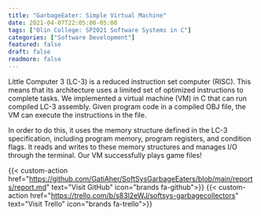 ```yaml
---
title: "GarbageEater: Simple Virtual Machine"
date: 2021-04-07T22:05:00-05:00
tags: ["Olin College: SP2021 Software Systems in C"]
categories: ["Software Development"]
featured: false
draft: false
readmore: false
---
```


Little Computer 3 (LC-3) is a reduced instruction set computer (RISC). This means that its architecture uses a limited set of optimized instructions to complete tasks. We implemented a virtual machine (VM) in C that can run compiled LC-3 assembly. Given program code in a compiled OBJ file, the VM can execute the instructions in the file. 

In order to do this, it uses the memory structure defined in the LC-3 specification, including program memory, program registers, and condition flags. It reads and writes to these memory structures and manages I/O through the terminal. Our VM successfully plays game files!

{{< custom-action href="https://github.com/GatiAher/SoftSysGarbageEaters/blob/main/reports/report.md" text="Visit GitHub" icon="brands fa-github">}}
{{< custom-action href="https://trello.com/b/s83l2eWJ/softsys-garbagecollectors" text="Visit Trello" icon="brands fa-trello">}}

<!--more-->